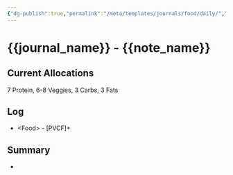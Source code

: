 ```yaml
---
{"dg-publish":true,"permalink":"/meta/templates/journals/food/daily/","updated":"2024-11-14T06:42:26.995-08:00"}
---
```


# {{journal_name}} - {{note_name}}

## Current Allocations
7 Protein, 6-8 Veggies, 3 Carbs, 3 Fats
## Log
- \<Food> - \[PVCF]+
## Summary
- 

```calendar-nav
```